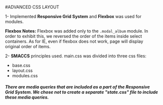 #ADVANCED CSS LAYOUT

1- Implemented **Responsive Grid System** and **Flexbox** was used for modules.

**Flexbox Notes:** Flexbox was added only to the `.modal_album` module. In order to exhibit this, we reversed the order of the items inside select containers. As for IE, even if flexbox does not work, page will display original order of items.



2- **SMACCS** principles used. main.css was divided into three css files:

- base.css
- layout.css
- modules.css

#####   *There are media queries that are included as a part of the Responsive Grid System. We chose not to  create a separate "state.css" file to include these media queries.*

